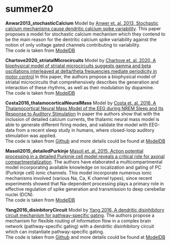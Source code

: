 # summer20

**Anwar2013_stochasticCalcium**
Model by [Anwer et. al. 2013, Stochastic calcium mechanisms cause dendritic calcium spike variability](https://www.ncbi.nlm.nih.gov/pubmed/24089492).
This paper proposes a model for stochastic calcium mechanism which they contend to be the main reason for the dentritic calcium spike variability against the notion of only voltage gated channels contributing to variability.
<br />
The code is taken from [ModelDB](https://senselab.med.yale.edu/ModelDB/ShowModel?model=150635#tabs-1)


**Chartove2020_striatalMicrocircuits**
Model by [Chartove et. al. 2020, A biophysical model of striatal microcircuits suggests gamma and beta oscillations interleaved at delta/theta frequencies mediate periodicity in motor control](https://journals.plos.org/ploscompbiol/article?id=10.1371/journal.pcbi.1007300#sec002)
In this paper, the authors propose a biophysical model of striatal microcircuits that comprehensively describes the generation and interaction of these rhythms, as well as their modulation by dopamine.
<br />
The code is taken from [ModelDB](https://senselab.med.yale.edu/ModelDB/ShowModel?model=261461#tabs-1)


**Costa2016_thalamocorticalNeuralMass**
Model by [Costa et. al. 2016, A Thalamocortical Neural Mass Model of the EEG during NREM Sleep and Its Response to Auditory Stimulation](https://www.ncbi.nlm.nih.gov/pmc/articles/PMC5008627/)
In paper the authors show that with the inclusion of detailed calcium currents, the thalamic neural mass model is able to generate different firing modes, and validate the model with EEG-data from a recent sleep study in humans, where closed-loop auditory stimulation was applied.
<br />
The code is taken from [Github](https://github.com/miscco/NM_TC) and more details could be found at [ModelDB](https://senselab.med.yale.edu/ModelDB/ShowModel?model=226474#tabs-1)


**Masoli2015_detailedPurkinje**
[Masoli et. al. 2015, Action potential processing in a detailed Purkinje cell model reveals a critical role for axonal compartmentalization](
https://www.frontiersin.org/articles/10.3389/fncel.2015.00047/full).
The authors have elaborated a multicompartmental model incorporating available knowledge on localization and gating of PC (Purkinje cell) ionic channels. This model incorporate numerous ionic mechanisms involved (various Na, Ca, K channel types), since recent experiments showed that  Na-dependent processing plays a primary role in effective regulation of spike generation and transmission to deep cerebellar nuclei (DCN).
<br />
The code is taken from [ModelDB](https://senselab.med.yale.edu/ModelDB/ShowModel?model=229585#tabs-1)


**Yang2016_disinbitoryCircuit**
Model by [Yang 2016, A dendritic disinhibitory circuit mechanism for pathway-specific gating](https://www.nature.com/articles/ncomms12815?spm=smwp.content.content.1.1531094400036hOtrcXw).
The authors propose a mechanism for flexible routing of information flow in a complex brain network (pathway-specific gating) with a dendritic disinhibitory circuit which can instantiate pathway-specific gating.
<br />
The code is taken from [Github](https://github.com/gyyang/DisinhibitoryCircuit2016) and more details could be found at [ModelDB](https://senselab.med.yale.edu/ModelDB/showModel.cshtml?model=206227#tabs-1)

